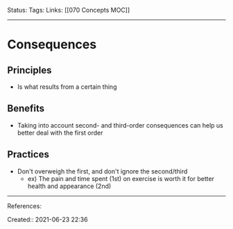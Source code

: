 Status:
Tags: 
Links: [[070 Concepts MOC]]
___
# Consequences
## Principles
- Is what results from a certain thing
## Benefits
- Taking into account second- and third-order consequences can help us better deal with the first order
## Practices
- Don't overweigh the first, and don't ignore the second/third
	- ex) The pain and time spent (1st) on exercise is worth it for better health and appearance (2nd)
___
References:

Created:: 2021-06-23 22:36
